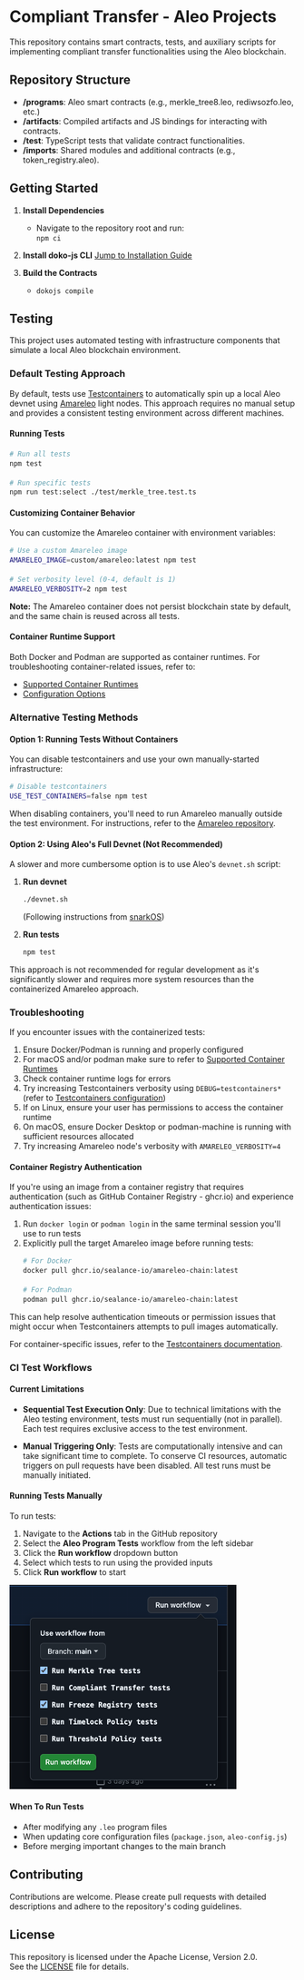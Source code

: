 # Compliant Transfer - Aleo Projects

This repository contains smart contracts, tests, and auxiliary scripts for implementing compliant transfer functionalities using the Aleo blockchain.

## Repository Structure

- **/programs**: Aleo smart contracts (e.g., merkle_tree8.leo, rediwsozfo.leo, etc.)
- **/artifacts**: Compiled artifacts and JS bindings for interacting with contracts.
- **/test**: TypeScript tests that validate contract functionalities.
- **/imports**: Shared modules and additional contracts (e.g., token_registry.aleo).

## Getting Started

1. **Install Dependencies**  
   - Navigate to the repository root and run:  
      `npm ci`

2. **Install doko-js CLI**
[Jump to Installation Guide](docs/doko-installation-guide.md)

4. **Build the Contracts**  
    - `dokojs compile`

## Testing

This project uses automated testing with infrastructure components that simulate a local Aleo blockchain environment.

### Default Testing Approach

By default, tests use [Testcontainers](https://node.testcontainers.org/) to automatically spin up a local Aleo devnet using [Amareleo](https://amareleo.com/) light nodes. This approach requires no manual setup and provides a consistent testing environment across different machines.

#### Running Tests

```bash
# Run all tests
npm test

# Run specific tests
npm run test:select ./test/merkle_tree.test.ts
```

#### Customizing Container Behavior

You can customize the Amareleo container with environment variables:

```bash
# Use a custom Amareleo image
AMARELEO_IMAGE=custom/amareleo:latest npm test

# Set verbosity level (0-4, default is 1)
AMARELEO_VERBOSITY=2 npm test
```

**Note:** The Amareleo container does not persist blockchain state by default, and the same chain is reused across all tests.

#### Container Runtime Support

Both Docker and Podman are supported as container runtimes. For troubleshooting container-related issues, refer to:
- [Supported Container Runtimes](https://node.testcontainers.org/supported-container-runtimes/)
- [Configuration Options](https://node.testcontainers.org/configuration/)

### Alternative Testing Methods

#### Option 1: Running Tests Without Containers

You can disable testcontainers and use your own manually-started infrastructure:

```bash
# Disable testcontainers
USE_TEST_CONTAINERS=false npm test
```

When disabling containers, you'll need to run Amareleo manually outside the test environment.
For instructions, refer to the [Amareleo repository](https://github.com/kaxxa123/amareleo-chain).

#### Option 2: Using Aleo's Full Devnet (Not Recommended)

A slower and more cumbersome option is to use Aleo's `devnet.sh` script:

1. **Run devnet**
   ```bash
   ./devnet.sh
   ```
   (Following instructions from [snarkOS](https://github.com/ProvableHQ/snarkOS/blob/staging/devnet.sh))

2. **Run tests**
   ```bash
   npm test
   ```

This approach is not recommended for regular development as it's significantly slower and requires more system resources than the containerized Amareleo approach.

### Troubleshooting

If you encounter issues with the containerized tests:

1. Ensure Docker/Podman is running and properly configured
2. For macOS and/or podman make sure to refer to [Supported Container Runtimes](https://node.testcontainers.org/supported-container-runtimes/)
2. Check container runtime logs for errors
3. Try increasing Testcontainers verbosity using `DEBUG=testcontainers*` (refer to [Testcontainers configuration](https://node.testcontainers.org/configuration/))
4. If on Linux, ensure your user has permissions to access the container runtime
5. On macOS, ensure Docker Desktop or podman-machine is running with sufficient resources allocated
6. Try increasing Amareleo node's verbosity with `AMARELEO_VERBOSITY=4`

#### Container Registry Authentication

If you're using an image from a container registry that requires authentication (such as GitHub Container Registry - ghcr.io) and experience authentication issues:

1. Run `docker login` or `podman login` in the same terminal session you'll use to run tests
2. Explicitly pull the target Amareleo image before running tests:
   ```bash
   # For Docker
   docker pull ghcr.io/sealance-io/amareleo-chain:latest
   
   # For Podman
   podman pull ghcr.io/sealance-io/amareleo-chain:latest
   ```

This can help resolve authentication timeouts or permission issues that might occur when Testcontainers attempts to pull images automatically.

For container-specific issues, refer to the [Testcontainers documentation](https://node.testcontainers.org/).

### CI Test Workflows

#### Current Limitations

- **Sequential Test Execution Only**: Due to technical limitations with the Aleo testing environment, tests must run sequentially (not in parallel). Each test requires exclusive access to the test environment.

- **Manual Triggering Only**: Tests are computationally intensive and can take significant time to complete. To conserve CI resources, automatic triggers on pull requests have been disabled. All test runs must be manually initiated.

#### Running Tests Manually

To run tests:

1. Navigate to the **Actions** tab in the GitHub repository
2. Select the **Aleo Program Tests** workflow from the left sidebar
3. Click the **Run workflow** dropdown button
4. Select which tests to run using the provided inputs
5. Click **Run workflow** to start

<img src="docs/manual_test_run.png" width="400" alt="Run Workflow Screenshot">

#### When To Run Tests

- After modifying any `.leo` program files
- When updating core configuration files (`package.json`, `aleo-config.js`)
- Before merging important changes to the main branch

## Contributing

Contributions are welcome. Please create pull requests with detailed descriptions and adhere to the repository's coding guidelines.

## License

This repository is licensed under the Apache License, Version 2.0.  
See the [LICENSE](./LICENSE) file for details.
